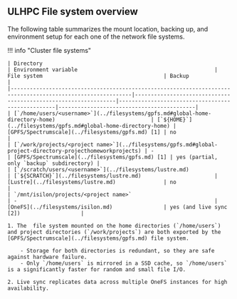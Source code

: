 ## ULHPC File system overview

<!--content-start-->

The following table summarizes the mount location, backing up, and environment setup for each one of the network file systems.

<!--table-start-->

!!! info "Cluster file systems"

    | Directory                                                                                                  | Environment variable                                           | File system                                      | Backup                                    |
    |------------------------------------------------------------------------------------------------------------|----------------------------------------------------------------|--------------------------------------------------|-------------------------------------------|
    | [`/home/users/<username>`](../filesystems/gpfs.md#global-home-directory-home)                              | [`${HOME}`](../filesystems/gpfs.md#global-home-directory-home) | [GPFS/Spectrumscale](../filesystems/gpfs.md) [1] | no                                        |
    | [`/work/projects/<project name>`](../filesystems/gpfs.md#global-project-directory-projecthomeworkprojects) | -                                                              | [GPFS/Spectrumscale](../filesystems/gpfs.md) [1] | yes (partial, only `backup` subdirectory) |
    | [`/scratch/users/<username>`](../filesystems/lustre.md)                                                    | [`${SCRATCH}`](../filesystems/lustre.md)                       | [Lustre](../filesystems/lustre.md)               | no                                        |
    | `/mnt/isilon/projects/<project name>`                                                                      | -                                                              | [OneFS](../filesystems/isilon.md)                | yes (and live sync [2])                   |
    
    1. The  file system mounted on the home directories (`/home/users`) and project directories (`/work/projects`) are both exported by the [GPFS/Spectrumscale](../filesystems/gpfs.md) file system.
    
        - Storage for both directories is redundant, so they are safe against hardware failure.
        - Only `/home/users` is mirrored in a SSD cache, so `/home/users` is a significantly faster for random and small file I/O.
    
    2. Live sync replicates data across multiple OneFS instances for high availability.
